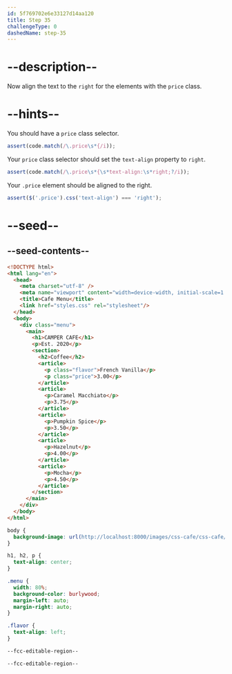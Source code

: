```yaml
---
id: 5f769702e6e33127d14aa120
title: Step 35
challengeType: 0
dashedName: step-35
---
```


# --description--

Now align the text to the `right` for the elements with the `price` class.

# --hints--

You should have a `price` class selector.

```js
assert(code.match(/\.price\s*{/i));
```

Your `price` class selector should set the `text-align` property to `right`.

```js
assert(code.match(/\.price\s*{\s*text-align:\s*right;?/i));
```

Your `.price` element should be aligned to the right.

```js
assert($('.price').css('text-align') === 'right');
```

# --seed--

## --seed-contents--

```html
<!DOCTYPE html>
<html lang="en">
  <head>
    <meta charset="utf-8" />
    <meta name="viewport" content="width=device-width, initial-scale=1.0" />
    <title>Cafe Menu</title>
    <link href="styles.css" rel="stylesheet"/>
  </head>
  <body>
    <div class="menu">
      <main>
        <h1>CAMPER CAFE</h1>
        <p>Est. 2020</p>
        <section>
          <h2>Coffee</h2>
          <article>
            <p class="flavor">French Vanilla</p>
            <p class="price">3.00</p>
          </article>
          <article>
            <p>Caramel Macchiato</p>
            <p>3.75</p>
          </article>
          <article>
            <p>Pumpkin Spice</p>
            <p>3.50</p>
          </article>
          <article>
            <p>Hazelnut</p>
            <p>4.00</p>
          </article>
          <article>
            <p>Mocha</p>
            <p>4.50</p>
          </article>
        </section>
      </main>
    </div>
  </body>
</html>
```

```css
body {
  background-image: url(http://localhost:8000/images/css-cafe/css-cafe/beans.png);
}

h1, h2, p {
  text-align: center;
}

.menu {
  width: 80%;
  background-color: burlywood;
  margin-left: auto;
  margin-right: auto;
}

.flavor {
  text-align: left;
}

--fcc-editable-region--

--fcc-editable-region--

```

